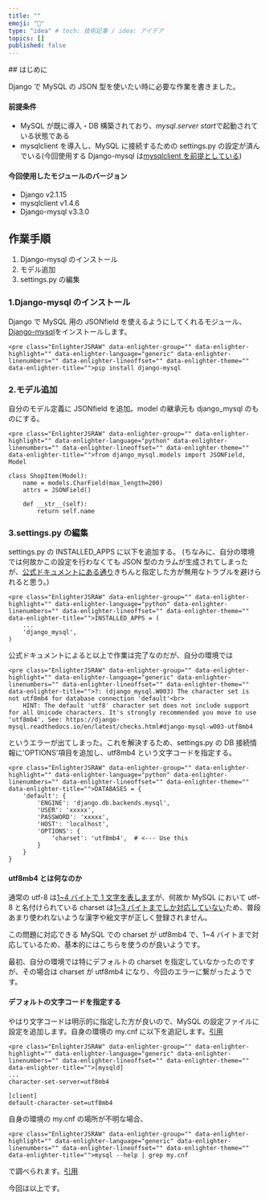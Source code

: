 ```yaml
---
title: ""
emoji: "🤖"
type: "idea" # tech: 技術記事 / idea: アイデア
topics: []
published: false
---
```


<!-- wp:heading -->## はじめに

Django で MySQL の JSON 型を使いたい時に必要な作業を書きました。

#### 前提条件

- MySQL が既に導入・DB 構築されており、*mysql.server start*で起動されている状態である
- mysqlclient を導入し、MySQL に接続するための settings.py の設定が済んでいる(今回使用する Django-mysql は[mysqlclient を前提としている](https://django-mysql.readthedocs.io/en/latest/installation.html))

#### 今回使用したモジュールのバージョン

- Django v2.1.15
- mysqlclient v1.4.6
- Django-mysql v3.3.0

## 作業手順

1. Django-mysql のインストール
2. モデル追加
3. settings.py の編集

### 1.Django-mysql のインストール

Django で MySQL 用の JSONfield を使えるようにしてくれるモジュール、[Django-mysql](https://django-mysql.readthedocs.io/en/latest/index.html)をインストールします。

```
<pre class="EnlighterJSRAW" data-enlighter-group="" data-enlighter-highlight="" data-enlighter-language="generic" data-enlighter-linenumbers="" data-enlighter-lineoffset="" data-enlighter-theme="" data-enlighter-title="">pip install django-mysql
```

### 2.モデル追加

自分のモデル定義に JSONfield を追加。model の継承元も django_mysql のものにする。

```
<pre class="EnlighterJSRAW" data-enlighter-group="" data-enlighter-highlight="" data-enlighter-language="python" data-enlighter-linenumbers="" data-enlighter-lineoffset="" data-enlighter-theme="" data-enlighter-title="">from django_mysql.models import JSONField, Model

class ShopItem(Model):
    name = models.CharField(max_length=200)
    attrs = JSONField()

    def __str__(self):
        return self.name
```

### 3.settings.py の編集

settings.py の INSTALLED_APPS に以下を追加する。
(ちなみに、自分の環境では何故かこの設定を行わなくても JSON 型のカラムが生成されてしまったが、[公式ドキュメントにある通り](https://django-mysql.readthedocs.io/en/latest/installation.html)きちんと指定した方が無用なトラブルを避けられると思う。)

```
<pre class="EnlighterJSRAW" data-enlighter-group="" data-enlighter-highlight="" data-enlighter-language="python" data-enlighter-linenumbers="" data-enlighter-lineoffset="" data-enlighter-theme="" data-enlighter-title="">INSTALLED_APPS = (
    ...
    'django_mysql',
)
```

公式ドキュメントによると以上で作業は完了なのだが、自分の環境では

```
<pre class="EnlighterJSRAW" data-enlighter-group="" data-enlighter-highlight="" data-enlighter-language="generic" data-enlighter-linenumbers="" data-enlighter-lineoffset="" data-enlighter-theme="" data-enlighter-title="">?: (django_mysql.W003) The character set is not utf8mb4 for database connection 'default'<br>
    HINT: The default 'utf8' character set does not include support for all Unicode characters. It's strongly recommended you move to use 'utf8mb4'. See: https://django-mysql.readthedocs.io/en/latest/checks.html#django-mysql-w003-utf8mb4
```

というエラーが出てしまった。これを解決するため、settings.py の DB 接続情報に\'OPTIONS\'項目を追加し、utf8mb4 という文字コードを指定する。

```
<pre class="EnlighterJSRAW" data-enlighter-group="" data-enlighter-highlight="" data-enlighter-language="python" data-enlighter-linenumbers="" data-enlighter-lineoffset="" data-enlighter-theme="" data-enlighter-title="">DATABASES = {
    'default': {
        'ENGINE': 'django.db.backends.mysql',
        'USER': 'xxxxx',
        'PASSWORD': 'xxxxx',
        'HOST': 'localhost',
        'OPTIONS': {
            'charset': 'utf8mb4',  # <--- Use this
        }
    }
}
```

#### utf8mb4 とは何なのか

通常の utf-8 は[1~4 バイトで 1 文字を表します](https://ja.wikipedia.org/wiki/UTF-8)が、何故か MySQL において utf-8 と名付けられている charset は[1~3 バイトまでしか対応していない](https://dev.mysql.com/doc/refman/8.0/en/charset-unicode-utf8.html)ため、普段あまり使われないような漢字や絵文字が正しく登録されません。

この問題に対応できる MySQL での charset が utf8mb4 で、1~4 バイトまで対応しているため、基本的にはこちらを使うのが良いようです。

最初、自分の環境では特にデフォルトの charset を指定していなかったのですが、その場合は charset が utf8mb4 になり、今回のエラーに繋がったようです。

#### デフォルトの文字コードを指定する

やはり文字コードは明示的に指定した方が良いので、MySQL の設定ファイルに設定を追加します。自身の環境の my.cnf に以下を追記します。[引用](https://qiita.com/deco/items/bfa125ae45c16811536a)

```
<pre class="EnlighterJSRAW" data-enlighter-group="" data-enlighter-highlight="" data-enlighter-language="generic" data-enlighter-linenumbers="" data-enlighter-lineoffset="" data-enlighter-theme="" data-enlighter-title="">[mysqld]
...
character-set-server=utf8mb4

[client]
default-character-set=utf8mb4
```

自身の環境の my.cnf の場所が不明な場合、

```
<pre class="EnlighterJSRAW" data-enlighter-group="" data-enlighter-highlight="" data-enlighter-language="generic" data-enlighter-linenumbers="" data-enlighter-lineoffset="" data-enlighter-theme="" data-enlighter-title="">mysql --help | grep my.cnf
```

で調べられます。[引用](https://qiita.com/is0me/items/12629e3602ebb27c26a4)

今回は以上です。
